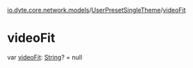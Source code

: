 [io.dyte.core.network.models](../index.md)/[UserPresetSingleTheme](index.md)/[videoFit](video-fit.md)

# videoFit


var [videoFit](video-fit.md): [String](https://kotlinlang.org/api/latest/jvm/stdlib/kotlin/-string/index.html)? = null
